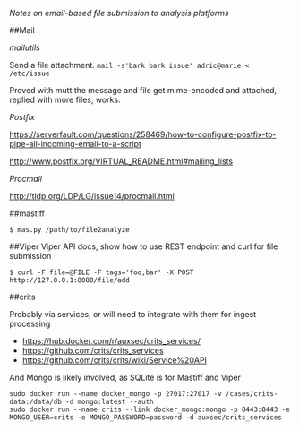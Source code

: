 _Notes on email-based file submission to analysis platforms_

##Mail

*mailutils*

Send a file attachment.
``` mail -s'bark bark issue' adric@marie < /etc/issue ```

Proved with mutt the message and file get mime-encoded and attached, replied with more files, works.

*Postfix*

https://serverfault.com/questions/258469/how-to-configure-postfix-to-pipe-all-incoming-email-to-a-script

http://www.postfix.org/VIRTUAL_README.html#mailing_lists

*Procmail*

http://tldp.org/LDP/LG/issue14/procmail.html

##mastiff

```$ mas.py /path/to/file2analyze```

##Viper
Viper API docs, show how to use REST endpoint and curl for file submission

```$ curl -F file=@FILE -F tags='foo,bar' -X POST http://127.0.0.1:8080/file/add```

##crits

Probably via services, or will need to integrate with them for ingest processing

* https://hub.docker.com/r/auxsec/crits_services/
* https://github.com/crits/crits_services
* https://github.com/crits/crits/wiki/Service%20API

And Mongo is likely involved, as SQLite is for Mastiff and Viper

```
sudo docker run --name docker_mongo -p 27017:27017 -v /cases/crits-data:/data/db -d mongo:latest --auth
sudo docker run --name crits --link docker_mongo:mongo -p 8443:8443 -e MONGO_USER=crits -e MONGO_PASSWORD=password -d auxsec/crits_services
```
